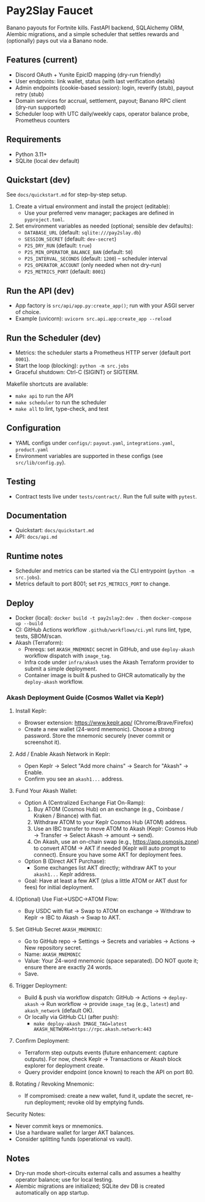 # Pay2Slay Faucet

Banano payouts for Fortnite kills. FastAPI backend, SQLAlchemy ORM, Alembic migrations, and a simple scheduler that settles rewards and (optionally) pays out via a Banano node.

## Features (current)
- Discord OAuth + Yunite EpicID mapping (dry-run friendly)
- User endpoints: link wallet, status (with last verification details)
- Admin endpoints (cookie-based session): login, reverify (stub), payout retry (stub)
- Domain services for accrual, settlement, payout; Banano RPC client (dry-run supported)
- Scheduler loop with UTC daily/weekly caps, operator balance probe, Prometheus counters

## Requirements
- Python 3.11+
- SQLite (local dev default)

## Quickstart (dev)
See `docs/quickstart.md` for step-by-step setup.

1) Create a virtual environment and install the project (editable):
   - Use your preferred venv manager; packages are defined in `pyproject.toml`.
2) Set environment variables as needed (optional; sensible dev defaults):
   - `DATABASE_URL` (default: `sqlite:///pay2slay.db`)
   - `SESSION_SECRET` (default: `dev-secret`)
   - `P2S_DRY_RUN` (default: `true`)
   - `P2S_MIN_OPERATOR_BALANCE_BAN` (default: `50`)
   - `P2S_INTERVAL_SECONDS` (default: `1200`) – scheduler interval
   - `P2S_OPERATOR_ACCOUNT` (only needed when not dry-run)
   - `P2S_METRICS_PORT` (default: `8001`)

## Run the API (dev)
- App factory is `src/api/app.py:create_app()`; run with your ASGI server of choice.
- Example (uvicorn): `uvicorn src.api.app:create_app --reload`

## Run the Scheduler (dev)
- Metrics: the scheduler starts a Prometheus HTTP server (default port `8001`).
- Start the loop (blocking): `python -m src.jobs`
- Graceful shutdown: Ctrl-C (SIGINT) or SIGTERM.

Makefile shortcuts are available:
- `make api` to run the API
- `make scheduler` to run the scheduler
- `make all` to lint, type-check, and test

## Configuration
- YAML configs under `configs/`: `payout.yaml`, `integrations.yaml`, `product.yaml`
- Environment variables are supported in these configs (see `src/lib/config.py`).

## Testing
- Contract tests live under `tests/contract/`. Run the full suite with `pytest`.

## Documentation
- Quickstart: `docs/quickstart.md`
- API: `docs/api.md`

## Runtime notes
- Scheduler and metrics can be started via the CLI entrypoint (`python -m src.jobs`).
- Metrics default to port 8001; set `P2S_METRICS_PORT` to change.

## Deploy
- Docker (local): `docker build -t pay2slay2:dev .` then `docker-compose up --build`
- CI: GitHub Actions workflow `.github/workflows/ci.yml` runs lint, type, tests, SBOM/scan.
- Akash (Terraform):
   - Prereqs: set `AKASH_MNEMONIC` secret in GitHub, and use `deploy-akash` workflow dispatch with `image_tag`.
   - Infra code under `infra/akash` uses the Akash Terraform provider to submit a simple deployment.
   - Container image is built & pushed to GHCR automatically by the `deploy-akash` workflow.

### Akash Deployment Guide (Cosmos Wallet via Keplr)

1. Install Keplr:
   - Browser extension: https://www.keplr.app/ (Chrome/Brave/Firefox)
   - Create a new wallet (24-word mnemonic). Choose a strong password. Store the mnemonic securely (never commit or screenshot it).

2. Add / Enable Akash Network in Keplr:
   - Open Keplr → Select "Add more chains" → Search for "Akash" → Enable.
   - Confirm you see an `akash1...` address.

3. Fund Your Akash Wallet:
   - Option A (Centralized Exchange Fiat On-Ramp):
     1. Buy ATOM (Cosmos Hub) on an exchange (e.g., Coinbase / Kraken / Binance) with fiat.
     2. Withdraw ATOM to your Keplr Cosmos Hub (ATOM) address.
     3. Use an IBC transfer to move ATOM to Akash (Keplr: Cosmos Hub → Transfer → Select Akash → amount → send).
     4. On Akash, use an on-chain swap (e.g., https://app.osmosis.zone) to convert ATOM → AKT if needed (Keplr will auto prompt to connect). Ensure you have some AKT for deployment fees.
   - Option B (Direct AKT Purchase):
     - Some exchanges list AKT directly; withdraw AKT to your `akash1...` Keplr address.
   - Goal: Have at least a few AKT (plus a little ATOM or AKT dust for fees) for initial deployment.

4. (Optional) Use Fiat→USDC→ATOM Flow:
   - Buy USDC with fiat → Swap to ATOM on exchange → Withdraw to Keplr → IBC to Akash → Swap to AKT.

5. Set GitHub Secret `AKASH_MNEMONIC`:
   - Go to GitHub repo → Settings → Secrets and variables → Actions → New repository secret.
   - Name: `AKASH_MNEMONIC`
   - Value: Your 24-word mnemonic (space separated). DO NOT quote it; ensure there are exactly 24 words.
   - Save.

6. Trigger Deployment:
   - Build & push via workflow dispatch: GitHub → Actions → `deploy-akash` → Run workflow → provide `image_tag` (e.g., `latest`) and `akash_network` (default OK).
   - Or locally via GitHub CLI (after push):
     - `make deploy-akash IMAGE_TAG=latest AKASH_NETWORK=https://rpc.akash.network:443`

7. Confirm Deployment:
   - Terraform step outputs events (future enhancement: capture outputs). For now, check Keplr → Transactions or Akash block explorer for deployment create.
   - Query provider endpoint (once known) to reach the API on port 80.

8. Rotating / Revoking Mnemonic:
   - If compromised: create a new wallet, fund it, update the secret, re-run deployment; revoke old by emptying funds.

Security Notes:
 - Never commit keys or mnemonics.
 - Use a hardware wallet for larger AKT balances.
 - Consider splitting funds (operational vs vault).


## Notes
- Dry-run mode short-circuits external calls and assumes a healthy operator balance; use for local testing.
- Alembic migrations are initialized; SQLite dev DB is created automatically on app startup.

